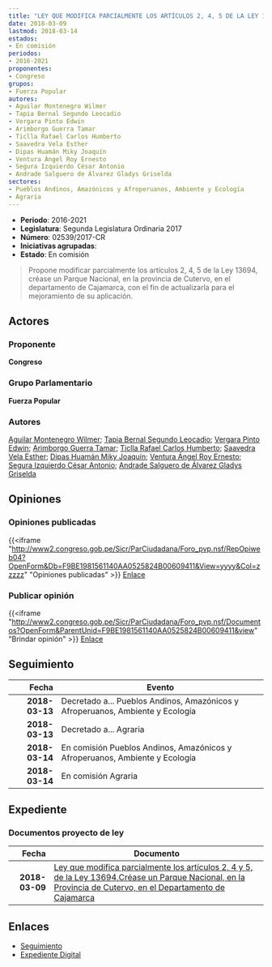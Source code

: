 ```yaml
---
title: "LEY QUE MODIFICA PARCIALMENTE LOS ARTÍCULOS 2, 4, 5 DE LA LEY 13694, CRÉASE UN PARQUE NACIONAL, EN LA PROVINCIA DE CUTERVO, EN EL DEPARTAMENTO DE CAJAMARCA"
date: 2018-03-09
lastmod: 2018-03-14
estados:
- En comisión
periodos:
- 2016-2021
proponentes:
- Congreso
grupos:
- Fuerza Popular
autores:
- Aguilar Montenegro Wilmer
- Tapia Bernal Segundo Leocadio
- Vergara Pinto Edwin
- Arimborgo Guerra Tamar
- Ticlla Rafael Carlos Humberto
- Saavedra Vela Esther
- Dipas Huamán Miky Joaquín
- Ventura Ángel Roy Ernesto
- Segura Izquierdo César Antonio
- Andrade Salguero de Álvarez Gladys Griselda
sectores:
- Pueblos Andinos, Amazónicos y Afroperuanos, Ambiente y Ecología
- Agraria
---
```

- **Periodo**: 2016-2021
- **Legislatura**: Segunda Legislatura Ordinaria 2017
- **Número**: 02539/2017-CR
- **Iniciativas agrupadas**: 
- **Estado**: En comisión

> Propone modificar parcialmente los artículos 2, 4, 5 de la Ley 13694, créase un Parque Nacional, en la provincia de Cutervo, en el departamento de Cajamarca, con el fin de actualizarla para el mejoramiento de su aplicación.


## Actores

### Proponente

**Congreso**

### Grupo Parlamentario

**Fuerza Popular**

### Autores

[Aguilar Montenegro Wilmer](mailto:mailto:waguilar@congreso.gob.pe); [Tapia Bernal Segundo Leocadio](mailto:mailto:stapia@congreso.gob.pe); [Vergara Pinto Edwin](mailto:mailto:evergara@congreso.gob.pe); [Arimborgo Guerra Tamar](mailto:mailto:tarimborgo@congreso.gob.pe); [Ticlla Rafael Carlos Humberto](mailto:mailto:cticlla@congreso.gob.pe); [Saavedra Vela Esther](mailto:mailto:esaavedra@congreso.gob.pe); [Dipas Huamán Miky Joaquín](mailto:mailto:mdipas@congreso.gob.pe); [Ventura Ángel Roy Ernesto](mailto:mailto:rventura@congreso.gob.pe); [Segura Izquierdo César Antonio](mailto:mailto:csegura@congreso.gob.pe); [Andrade Salguero de Álvarez Gladys Griselda](mailto:mailto:gandrade@congreso.gob.pe)

## Opiniones

### Opiniones publicadas

{{<iframe "http://www2.congreso.gob.pe/Sicr/ParCiudadana/Foro_pvp.nsf/RepOpiweb04?OpenForm&Db=F9BE1981561140AA0525824B00609411&View=yyyy&Col=zzzzz" "Opiniones publicadas" >}}
[Enlace](http://www2.congreso.gob.pe/Sicr/ParCiudadana/Foro_pvp.nsf/RepOpiweb04?OpenForm&Db=F9BE1981561140AA0525824B00609411&View=yyyy&Col=zzzzz)

### Publicar opinión

{{<iframe "http://www2.congreso.gob.pe/Sicr/ParCiudadana/Foro_pvp.nsf/Documentos?OpenForm&ParentUnid=F9BE1981561140AA0525824B00609411&view" "Brindar opinión" >}}
[Enlace](http://www2.congreso.gob.pe/Sicr/ParCiudadana/Foro_pvp.nsf/Documentos?OpenForm&ParentUnid=F9BE1981561140AA0525824B00609411&view)


## Seguimiento

| Fecha | Evento |
|------:|--------|
| **2018-03-13** | Decretado a... Pueblos Andinos, Amazónicos y Afroperuanos, Ambiente y Ecología |
| **2018-03-13** | Decretado a... Agraria |
| **2018-03-14** | En comisión Pueblos Andinos, Amazónicos y Afroperuanos, Ambiente y Ecología |
| **2018-03-14** | En comisión Agraria |

## Expediente

### Documentos proyecto de ley

| Fecha | Documento |
|------:|-----------|
| **2018-03-09** | [Ley que modifica parcialmente los artículos 2, 4 y 5, de la Ley 13694,Créase un Parque Nacional, en la Provincia de Cutervo, en el Departamento de Cajamarca](http://www.leyes.congreso.gob.pe/Documentos/2016_2021/Proyectos_de_Ley_y_de_Resoluciones_Legislativas/PL0253920180309..PDF) |

## Enlaces

- [Seguimiento](http://www2.congreso.gob.pe/Sicr/TraDocEstProc/CLProLey2016.nsf/f7fff46988ca05b1052578e100829cc7/ee637b6901b10d3e0525824c000117df?OpenDocument)
- [Expediente Digital](http://www2.congreso.gob.pe/Sicr/TraDocEstProc/CLProLey2016.nsf/f7fff46988ca05b1052578e100829cc7/ee637b6901b10d3e0525824c000117df?OpenDocument&Click=05257FB7005EB655.eb71d0cf91d8294e05256cdf006b5706/$Body/0.1C6C)

